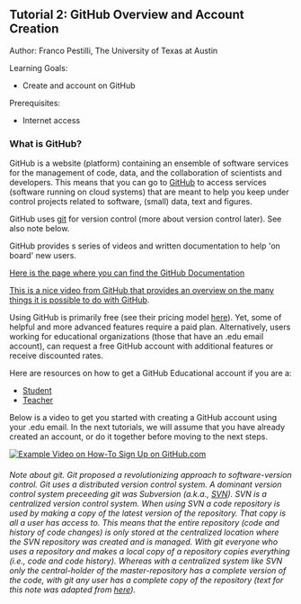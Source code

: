 ## Tutorial 2: GitHub Overview and Account Creation

Author: Franco Pestilli, The University of Texas at Austin

Learning Goals:

* Create and account on GitHub 

Prerequisites:

* Internet access

### What is GitHub?

GitHub is a website (platform) containing an ensemble of software services for the management of code, data, and the collaboration of scientists and developers. 
This means that you can go to [GitHub](https://github.com) to access services (software running on cloud systems) that are meant to help you keep under control 
projects related to software, (small) data, text and figures. 

GitHub uses [git](https://git-scm.com/) for version control (more about version control later). See also note below.

GitHub provides s series of videos and written documentation to help 'on board' new users. 

[Here is the page where you can find the GitHub Documentation](https://docs.github.com/en) 

[This is a nice video from GitHub that provides an overview on the many things it is possible to do with GitHub](https://www.youtube.com/watch?v=noZnOSpcjYY).

Using GitHub is primarily free (see their pricing model [here](https://github.com/pricing)). Yet, some of helpful and more advanced features require a paid plan. 
Alternatively, users working for educational organizations (those that have an .edu email account), can request a free GitHub account with additional 
features or receive discounted rates.

Here are resources on how to get a GitHub Educational account if you are a:

* [Student](https://education.github.com/benefits?type=student)
* [Teacher](https://education.github.com/benefits?type=teacher)

Below is a video to get you started with creating a GitHub account using your .edu email. In the next tutorials, we will assume that you have already created an account, or do it together before moving to the next steps.

[![Example Video on How-To Sign Up on GitHub.com](https://img.youtube.com/vi/3m4pSljscEY/0.jpg)](https://www.youtube.com/watch?v=3m4pSljscEY)


###### Note about git. Git proposed a revolutionizing approach to software-version control. Git uses a distributed version control system. A dominant version control system preceeding git was Subversion (a.k.a., [SVN](https://subversion.apache.org/)). SVN is a centralized version control system. When using SVN a code repository is used by making a copy of the latest version of the repository. That copy is all a user has access to. This means that the entire repository (code and history of code changes) is only stored at the centralized location where the SVN repository was created and is managed. With git everyone who uses a repository and makes a local copy of a repository copies everything (i.e., code and code history). Whereas with a centralized system like SVN only the central-holder of the master-repository has a complete version of the code, with git any user has a complete copy of the repository (text for this note was adapted from [here](https://www.quora.com/What-does-it-mean-when-Git-says-distributed-is-the-new-centralized-and-local-branching-on-the-cheap-next-to-their-logo-on-the-website)).



